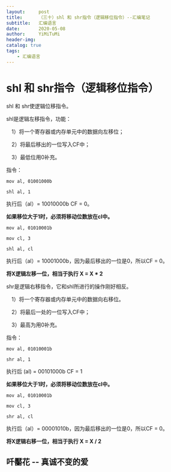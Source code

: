 ```yaml
---
layout:     post
title:      （三十）shl 和 shr指令（逻辑移位指令）--汇编笔记
subtitle:   汇编语言
date:       2020-05-08
author:     YiMiTuMi
header-img: 
catalog: true
tags:
    - 汇编语言
---
```


# shl 和 shr指令（逻辑移位指令）

shl 和 shr使逻辑位移指令。

shl是逻辑左移指令，功能：

&emsp;1）将一个寄存器或内存单元中的数据向左移位；

&emsp;2）将最后移出的一位写入CF中；

&emsp;3）最低位用0补充。

指令：

	mov al, 01001000b
	
	shl al, 1

执行后（al）= 10010000b CF = 0。

**如果移位大于1时，必须将移动位数放在cl中。**

	mov al, 01010001b
	
	mov cl, 3
	
	shl al, cl

执行后（al）= 10001000b，因为最后移出的一位是0，所以CF = 0。

**将X逻辑左移一位，相当于执行 X = X * 2**

shr是逻辑右移指令，它和shl所进行的操作刚好相反。

&emsp;1）将一个寄存器或内存单元中的数据向右移位。

&emsp;2）将最后一处的一位写入CF中；

&emsp;3）最高为用0补充。

指令：

	mov al, 01010001b
	
	shr al, 1

执行后 (al) = 00101000b CF = 1

**如果移位大于1时，必须将移动位数放在cl中。**

	mov al, 01010001b
	
	mov cl, 3
	
	shr al, cl

执行后（al）= 00001010b，因为最后移出的一位是0，所以CF = 0。

**将X逻辑右移一位，相当于执行 X = X / 2**

## 吀靨花 -- 真诚不变的爱